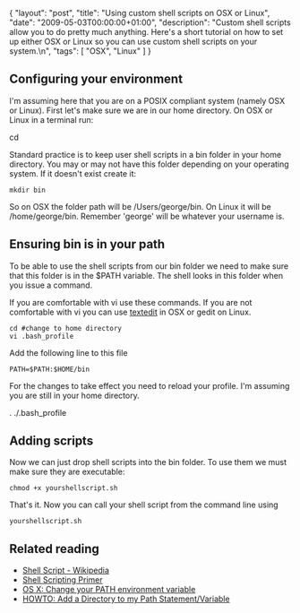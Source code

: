 {
  "layout": "post",
  "title": "Using custom shell scripts on OSX or Linux",
  "date": "2009-05-03T00:00:00+01:00",
  "description": "Custom shell scripts allow you to do pretty much anything. Here's a short tutorial on how to set up either OSX or Linux so you can use custom shell scripts on your system.\n",
  "tags": [
    "OSX",
    "Linux"
  ]
}
## Configuring your environment

I'm assuming here that you are on a POSIX compliant system (namely OSX or Linux). First let's make sure we are in our home directory. On OSX or Linux in a terminal run:  

 cd 

Standard practice is to keep user shell scripts in a bin folder in your home directory. You may or may not have this folder depending on your operating system. If it doesn't exist create it: 

    mkdir bin 

So on OSX the folder path will be /Users/george/bin. On Linux it will be /home/george/bin. Remember 'george' will be whatever your username is.

## Ensuring bin is in your path

To be able to use the shell scripts from our bin folder we need to make sure that this folder is in the $PATH variable. The shell looks in this folder when you issue a command.

If you are comfortable with vi use these commands. If you are not comfortable with vi you can use [textedit][1] in OSX or gedit on Linux. 

    cd #change to home directory 
    vi .bash_profile 

Add the following line to this file 

    PATH=$PATH:$HOME/bin 

For the changes to take effect you need to reload your profile. I'm assuming you are still in your home directory. 

  . ./.bash_profile 

## Adding scripts

Now we can just drop shell scripts into the bin folder. To use them we must make sure they are executable: 

    chmod +x yourshellscript.sh 

That's it. Now you can call your shell script from the command line using 

    yourshellscript.sh 

## Related reading

*   [Shell Script - Wikipedia][2]
*   [Shell Scripting Primer][3]
*   [OS X: Change your PATH environment variable][4]
*   [HOWTO: Add a Directory to my Path Statement/Variable][5]

 [1]: http://www.tech-recipes.com/rx/2618/os_x_easily_edit_hidden_configuration_files_with_textedit/
 [2]: http://en.wikipedia.org/wiki/Shell_script
 [3]: http://developer.apple.com/documentation/opensource/Conceptual/ShellScripting/index.html
 [4]: http://www.tech-recipes.com/rx/2621/os_x_change_path_environment_variable/
 [5]: http://www.everyjoe.com/newlinuxuser/howto-add-a-directory-to-my-path-statementvariable/

